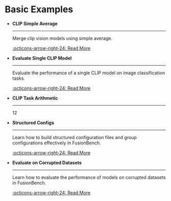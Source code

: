 # Basic Examples


<div class="grid cards" markdown>

- **CLIP Simple Average**

    ---

    Merge clip vision models using simple average.

    [:octicons-arrow-right-24: Read More](clip_simple_average.md)

- **Evaluate Single CLIP Model**
    
    ---

    Evaluate the performance of a single CLIP model on image classification tasks.

    [:octicons-arrow-right-24: Read More](evaluate_single_clip_model.md)

- **CLIP Task Arithmetic**

    ---

    12

- **Structured Configs**

    ---

    Learn how to build structured configuration files and group configurations effectively in FusionBench.

    [:octicons-arrow-right-24: Read More](2_structured_configs.md)

- **Evaluate on Corrupted Datasets**

    ---

    Learn how to evaluate the performance of models on corrupted datasets in FusionBench.

    [:octicons-arrow-right-24: Read More](evaluate_on_corrupted_datasets.md)

</div>
